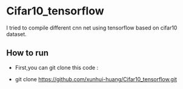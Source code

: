 # Cifar10_tensorflow
I tried to compile different cnn net using tensorflow based on cifar10 dataset.
## How to run
- First,you can git clone this code :
+ git clone https://github.com/xunhui-huang/Cifar10_tensorflow.git 
